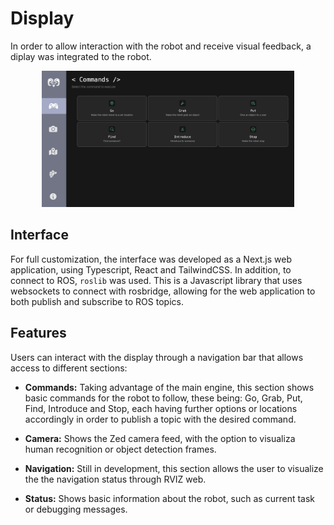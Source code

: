 # Display

In order to allow interaction with the robot and receive visual feedback, a diplay was integrated to the robot.

<p align="center">
<img src= "/assets/home/HRI/Display.png" alt= "Display" width="80%" height="80%">
</p>

## Interface
For full customization, the interface was developed as a Next.js web application, using Typescript, React and TailwindCSS. In addition, to connect to ROS, `roslib` was used. This is a Javascript library that uses websockets to connect with rosbridge, allowing for the web application to both publish and subscribe to ROS topics.

## Features
Users can interact with the display through a navigation bar that allows access to different sections:

- **Commands:** Taking advantage of the main engine, this section shows basic commands for the robot to follow, these being: Go, Grab, Put, Find, Introduce and Stop, each having further options or locations accordingly in order to publish a topic with the desired command.

- **Camera:** Shows the Zed camera feed, with the option to visualiza human recognition or object detection frames.

- **Navigation:** Still in development, this section allows the user to visualize the the navigation status through RVIZ web.

- **Status:** Shows basic information about the robot, such as current task or debugging messages.
